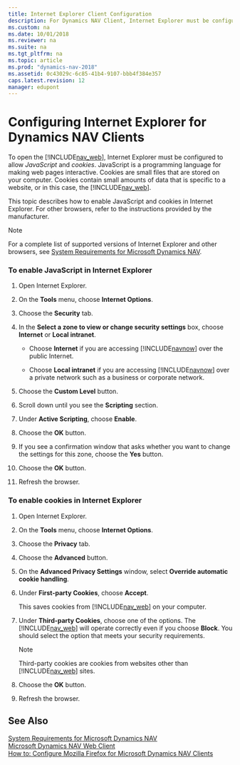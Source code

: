 ```yaml
---
title: Internet Explorer Client Configuration
description: For Dynamics NAV Client, Internet Explorer must be configured to allow JavaScript and cookies. JavaScript enables web pages to be interactive.
ms.custom: na
ms.date: 10/01/2018
ms.reviewer: na
ms.suite: na
ms.tgt_pltfrm: na
ms.topic: article
ms.prod: "dynamics-nav-2018"
ms.assetid: 0c43029c-6c85-41b4-9107-bbb4f384e357
caps.latest.revision: 12
manager: edupont
---
```

# Configuring Internet Explorer for Dynamics NAV Clients
To open the [!INCLUDE[nav_web](includes/nav_web_md.md)], Internet Explorer must be configured to allow *JavaScript* and *cookies*. JavaScript is a programming language for making web pages interactive. Cookies are small files that are stored on your computer. Cookies contain small amounts of data that is specific to a website, or in this case, the [!INCLUDE[nav_web](includes/nav_web_md.md)].  

 This topic describes how to enable JavaScript and cookies in Internet Explorer. For other browsers, refer to the instructions provided by the manufacturer.  

> [!NOTE]  
>  For a complete list of supported versions of Internet Explorer and other browsers, see [System Requirements for Microsoft Dynamics NAV](System-Requirements-for-Microsoft-Dynamics-NAV.md).  

### To enable JavaScript in Internet Explorer  

1.  Open Internet Explorer.  

2.  On the **Tools** menu, choose **Internet Options**.  

3.  Choose the **Security** tab.  

4.  In the **Select a zone to view or change security settings** box, choose **Internet** or **Local intranet**.  

    -   Choose **Internet** if you are accessing [!INCLUDE[navnow](includes/navnow_md.md)] over the public Internet.  

    -   Choose **Local intranet** if you are accessing [!INCLUDE[navnow](includes/navnow_md.md)] over a private network such as a business or corporate network.  

5.  Choose the **Custom Level** button.  

6.  Scroll down until you see the **Scripting** section.  

7.  Under **Active Scripting**, choose **Enable**.  

8.  Choose the **OK** button.  

9. If you see a confirmation window that asks whether you want to change the settings for this zone, choose the **Yes** button.  

10. Choose the **OK** button.  

11. Refresh the browser.  

### To enable cookies in Internet Explorer  

1.  Open Internet Explorer.  

2.  On the **Tools** menu, choose **Internet Options**.  

3.  Choose the **Privacy** tab.  

4.  Choose the **Advanced** button.  

5.  On the **Advanced Privacy Settings** window, select **Override automatic cookie handling**.  

6.  Under **First-party Cookies**, choose **Accept**.  

     This saves cookies from [!INCLUDE[nav_web](includes/nav_web_md.md)] on your computer.  

7.  Under **Third-party Cookies**, choose one of the options. The [!INCLUDE[nav_web](includes/nav_web_md.md)] will operate correctly even if you choose **Block**. You should select the option that meets your security requirements.  

    > [!NOTE]  
    >  Third-party cookies are cookies from websites other than [!INCLUDE[nav_web](includes/nav_web_md.md)] sites.  

8.  Choose the **OK** button.  

9. Refresh the browser.  

## See Also  
 [System Requirements for Microsoft Dynamics NAV](System-Requirements-for-Microsoft-Dynamics-NAV.md)   
 [Microsoft Dynamics NAV Web Client](Microsoft-Dynamics-NAV-Web-Client.md)   
 [How to: Configure Mozilla Firefox for Microsoft Dynamics NAV Clients](How-to--Configure-Mozilla-Firefox-for-Microsoft-Dynamics-NAV-Clients.md)
